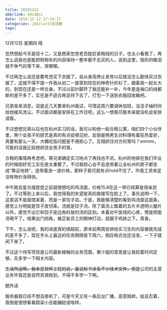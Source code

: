 ```yaml
---
title: 20191212
abbrlink: 84cd8cc
date: 2019-12-12 17:29:17
categories: 🍬Akilarの泡泡糖
tags:
---
```

12月12日 星期四 晴

忽然想起今天是双十二，又是商家忽悠老百姓赶紧掏钱的日子。也太小看我了，再怎么说我也是能把购物车的内容保持一整年都不去买的人。说到这里，隐形的眼泪就不争气的落下来，哭唧唧。

不过再怎么说还是要考虑买下衣服了，自从身高停止发育以后就没怎么勤快买过衣服了，这就不得不提一件我从初二一直穿到现在的神奇针织衫了，跟着我一起长大的，到现在还是一样合身。不过以前针脚开了我还能补一补，今年是连袖口的线都断的差不多了，实在是不适合再坚持下去了，打包一下送到衣服回收箱吧。

兄弟发来消息，说是近几天要来杭州面试，可惜这周六要调休加班，没法子抽时间给他接风洗尘。不过面试都是安排在工作日吧，这么一想我可能本来就没机会安排请客。

不过想想兄弟以后也在杭州实习的话，我可以和他一起合租公寓，咱们四个小伙伴里，两个女孩子的厨艺是真的有点捉襟见肘，反倒是两男生对料理有着狂热爱好，真要有那么一天，大概吃饭问题是不用担心了。互相抓住对方的胃吗？emmm，可能的话我比较想抓住女孩子的胃。

合租的事情再考虑吧，等兄弟确定实习地点了再找也不迟。杭州的地铁在我们毕业的时候刚好完工实在是太重要了。不过我担心会不会连带着让全杭州的房子都变成“靠近地铁”，连带着涨一波价格，那样子我可就有点hold不住了。毕竟工资肯定没有物价涨得快。

中午跑去星光城尝尝之前就很想吃的鸡汤面，价格15.8在这一带已经算是很亲民了。不过等到上来以后，我觉得我的失望是真的直接写在脸上了。事先说明一下，这家店不是面馆来着，而是一家饺子店。于是，我能够清楚的看到鸡汤面这面条，感觉上分明就是饺子皮切条，汤就是饺子汤，除了面汤上飘着的五片半透明火腿片以外，感觉不出它和饺子皮边角料放的汤的区别。本着对午饭钱的心疼，愣是把面汤喝干了。结果出门拐角，被正新员工的眼神打动，屈服于鸡排之下。真香。

下午，怎么说呢，我的进度真的很超前，原本前两周安排给实习生的内容被我完成的差不多了，现在手头上最近的任务期限是下周六，相应格式也还没发，一下子就闲下来了。

不过这个待写项目是公司最新接触的业务范围，果汁姐的意思是让我趁着时间足够，先多学一下相关内容。

~~生活所迫啊，我本是软件工程的说，虽说标书涉及不少技术文件，但是~~公司的主营业务毕竟还是自然资源规划，不得不多学一下啊。

题外话

服务器我已经不想去掺和了，可是今天又有一条后台广播，恶意挑衅。姑且忍着，我倒是很想看看跳梁小丑能蹦跶成啥样。
